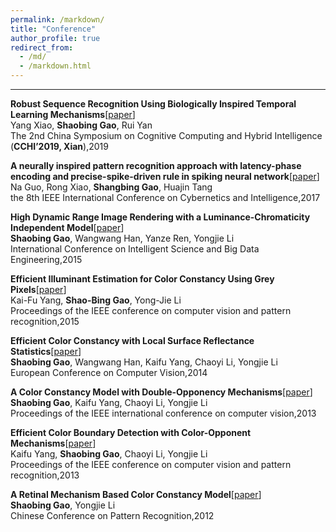 ```yaml
---
permalink: /markdown/
title: "Conference"
author_profile: true
redirect_from: 
  - /md/
  - /markdown.html
---  
```

  
  
  

---  

**Robust Sequence Recognition Using Biologically Inspired Temporal Learning Mechanisms**[[paper](https://ieeexplore.ieee.org/stamp/stamp.jsp?tp=&arnumber=8901946)]  
Yang Xiao, **Shaobing Gao**, Rui Yan  
The 2nd China Symposium on Cognitive Computing and Hybrid Intelligence (**CCHI’2019, Xian**),2019    

**A neurally inspired pattern recognition approach with latency-phase encoding and precise-spike-driven rule in spiking neural network**[[paper](https://ieeexplore.ieee.org/stamp/stamp.jsp?tp=&arnumber=8274824)]  
Na Guo, Rong Xiao, **Shangbing Gao**, Huajin Tang  
the 8th IEEE International Conference on Cybernetics and Intelligence,2017  

**High Dynamic Range Image Rendering with a Luminance-Chromaticity Independent Model**[[paper](https://link.springer.com/chapter/10.1007/978-3-319-23989-7_23)]  
**Shaobing Gao**, Wangwang Han, Yanze Ren, Yongjie Li  
International Conference on Intelligent Science and Big Data Engineering,2015  

**Efficient Illuminant Estimation for Color Constancy Using Grey Pixels**[[paper](https://www.cv-foundation.org/openaccess/content_cvpr_2015/html/Yang_Efficient_Illuminant_Estimation_2015_CVPR_paper.html)]  
Kai-Fu Yang, **Shao-Bing Gao**, Yong-Jie Li  
Proceedings of the IEEE conference on computer vision and pattern recognition,2015  

**Efficient Color Constancy with Local Surface Reflectance Statistics**[[paper](https://link.springer.com/chapter/10.1007/978-3-319-10605-2_11)]  
**Shaobing Gao**, Wangwang Han, Kaifu Yang, Chaoyi Li, Yongjie Li  
European Conference on Computer Vision,2014  

**A Color Constancy Model with Double-Opponency Mechanisms**[[paper](http://openaccess.thecvf.com/content_iccv_2013/html/Gao_A_Color_Constancy_2013_ICCV_paper.html)]  
**Shaobing Gao**, Kaifu Yang, Chaoyi Li, Yongjie Li  
Proceedings of the IEEE international conference on computer vision,2013  

**Efficient Color Boundary Detection with Color-Opponent Mechanisms**[[paper](http://openaccess.thecvf.com/content_cvpr_2013/html/Yang_Efficient_Color_Boundary_2013_CVPR_paper.html)]  
Kaifu Yang, **Shaobing Gao**, Chaoyi Li, Yongjie Li  
Proceedings of the IEEE conference on computer vision and pattern recognition,2013  

**A Retinal Mechanism Based Color Constancy Model**[[paper](https://link.springer.com/chapter/10.1007/978-3-642-33506-8_52)]  
**Shaobing Gao**, Yongjie Li  
Chinese Conference on Pattern Recognition,2012

